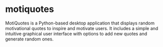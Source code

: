 # motiquotes
MotiQuotes is a Python-based desktop application that displays random motivational quotes to inspire and motivate users. It includes a simple and intuitive graphical user interface with options to add new quotes and generate random ones.
